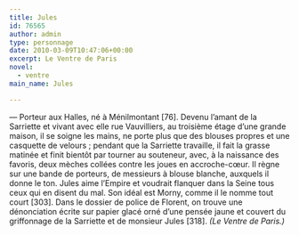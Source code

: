 ```yaml
---
title: Jules
id: 76565
author: admin
type: personnage
date: 2010-03-09T10:47:06+00:00
excerpt: Le Ventre de Paris
novel:
  - ventre
main_name: Jules

---
```

— Porteur aux Halles, né à Ménilmontant [76]. Devenu l&rsquo;amant de la Sarriette et vivant avec elle rue Vauvilliers, au troisième étage d&rsquo;une grande maison, il se soigne les mains, ne porte plus que des blouses propres et une casquette de velours ; pendant que la Sarriette travaille, il fait la grasse matinée et finit bientôt par tourner au souteneur, avec, à la naissance des favoris, deux mèches collées contre les joues en accroche-cœur. Il règne sur une bande de porteurs, de messieurs à blouse blanche, auxquels il donne le ton. Jules aime l&rsquo;Empire et voudrait flanquer dans la Seine tous ceux qui en disent du mal. Son idéal est Morny, comme il le nomme tout court [303]. Dans le dossier de police de Florent, on trouve une dénonciation écrite sur papier glacé orné d&rsquo;une pensée jaune et couvert du griffonnage de la Sarriette et de monsieur Jules [318]. _(Le Ventre de Paris.)_
